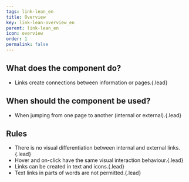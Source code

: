 ```yaml
---
tags: link-lean_en
title: Overview
key: link-lean-overview_en
parent: link-lean_en
icon: overview
order: 1
permalink: false  
---
```


## What does the component do?
* Links create connections between information or pages.{.lead}

## When should the component be used?
* When jumping from one page to another (internal or external).{.lead}

## Rules
* There is no visual differentiation between internal and external links.{.lead}
* Hover and on-click have the same visual interaction behaviour.{.lead}
* Links can be created in <sbb-link variant="inline" type="button" href="/en/design-system/lean/basics/text">text</sbb-link> and <sbb-link variant="inline" type="button" href="/en/design-system/lean/basics/icon">icons</sbb-link>.{.lead}
* Text links in parts of words are not permitted.{.lead}